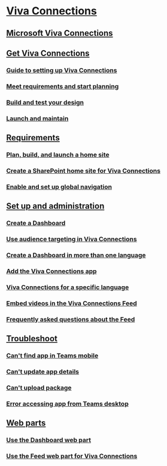 
# [Viva Connections]()

## [Microsoft Viva Connections](viva-connections-overview.md)

## [Get Viva Connections]()

### [Guide to setting up Viva Connections](guide-to-setting-up-viva-connections.md)

### [Meet requirements and start planning](plan-viva-connections.md)

### [Build and test your design](build-viva-connections.md)

### [Launch and maintain](launch-viva-connections.md)

## [Requirements]()

### [Plan, build, and launch a home site](home-site-plan.md)

### [Create a SharePoint home site for Viva Connections](create-sharepoint-home-site-for-viva-connections.md)

### [Enable and set up global navigation](sharepoint-app-bar.md)

## [Set up and administration]()

### [Create a Dashboard](create-dashboard.md)

### [Use audience targeting in Viva Connections](use-audience-targeting-in-viva-connections.md)

### [Create a Dashboard in more than one language](create-multilingual-dashboard.md)

### [Add the Viva Connections app](add-viva-connections-app.md)

### [Viva Connections for a specific language](viva-connections-language.md)

### [Embed videos in the Viva Connections Feed](video-news-links.md)

### [Frequently asked questions about the Feed](faqs-viva-connections-feed.md)

## [Troubleshoot]()

### [Can't find app in Teams mobile](troubleshoot/cant-find-app-in-teams-mobile.md)

### [Can't update app details](troubleshoot/cant-update-app-details.md)

### [Can't upload package](troubleshoot/cant-upload-package.md)

### [Error accessing app from Teams desktop](troubleshoot/error-accessing-app-from-teams-desktop.md)

## [Web parts]()

### [Use the Dashboard web part](use-dashboard-web-part-on-home-site.md)

### [Use the Feed web part for Viva Connections](use-feed-web-part-for-viva-connections.md)
